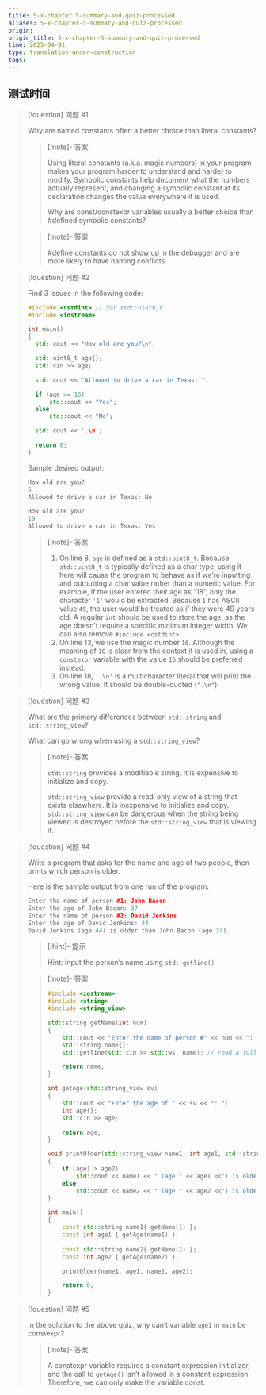 ```yaml
---
title: 5-x-chapter-5-summary-and-quiz-processed
aliases: 5-x-chapter-5-summary-and-quiz-processed
origin: 
origin_title: 5-x-chapter-5-summary-and-quiz-processed
time: 2025-04-01 
type: translation-under-construction
tags:
---
```

## 测试时间
> 

> [!question] 问题 #1
> 
> Why are named constants often a better choice than literal constants?
> 
> 
> > [!note]- 答案
> > 
> > Using literal constants (a.k.a. magic numbers) in your program makes your program harder to understand and harder to modify. Symbolic constants help document what the numbers actually represent, and changing a symbolic constant at its declaration changes the value everywhere it is used.
> > 
> > Why are const/constexpr variables usually a better choice than #defined symbolic constants?
> > 
> 
> > [!note]- 答案
> > 
> > #define constants do not show up in the debugger and are more likely to have naming conflicts.
> > 

> [!question] 问题 #2
> 
> Find 3 issues in the following code:
> 
> ```cpp
> #include <cstdint> // for std::uint8_t
> #include <iostream>
> 
> int main()
> {
>   std::cout << "How old are you?\n";
> 
>   std::uint8_t age{};
>   std::cin >> age;
> 
>   std::cout << "Allowed to drive a car in Texas: ";
> 
>   if (age >= 16)
>       std::cout << "Yes";
>   else
>       std::cout << "No";
> 
>   std::cout << '.\n';
> 
>   return 0;
> }
> ```
> 
> Sample desired output:
> 
> ```cpp
> How old are you?
> 6
> Allowed to drive a car in Texas: No
> 
> ```
> 
> ```cpp
> How old are you?
> 19
> Allowed to drive a car in Texas: Yes
> 
> ```
> 
> 
> > [!note]- 答案
> > 
> > 1. On line 8, `age` is defined as a `std::uint8_t`. Because `std::uint8_t` is typically defined as a char type, using it here will cause the program to behave as if we’re inputting and outputting a char value rather than a numeric value. For example, if the user entered their age as “18”, only the character `'1'` would be extracted. Because `1` has ASCII value `49`, the user would be treated as if they were 49 years old. A regular `int` should be used to store the age, as the age doesn’t require a specific minimum integer width. We can also remove `#include <cstdint>`.
> > 1. On line 13, we use the magic number `16`. Although the meaning of `16` is clear from the context it is used in, using a `constexpr` variable with the value `16` should be preferred instead.
> > 1. On line 18, `'.\n'` is a multicharacter literal that will print the wrong value. It should be double-quoted (`".\n"`).
> > 

> [!question] 问题 #3
> 
> What are the primary differences between `std::string` and `std::string_view`?
> 
> What can go wrong when using a `std::string_view`?
> 
> 
> > [!note]- 答案
> > 
> > `std::string` provides a modifiable string. It is expensive to initialize and copy.
> > 
> > `std::string_view` provide a read-only view of a string that exists elsewhere. It is inexpensive to initialize and copy. `std::string_view` can be dangerous when the string being viewed is destroyed before the `std::string_view` that is viewing it.
> > 

> [!question] 问题 #4
> 
> Write a program that asks for the name and age of two people, then prints which person is older.
> 
> Here is the sample output from one run of the program:
> 
> ```cpp
> Enter the name of person #1: John Bacon
> Enter the age of John Bacon: 37
> Enter the name of person #2: David Jenkins
> Enter the age of David Jenkins: 44
> David Jenkins (age 44) is older than John Bacon (age 37).
> 
> ```
> 
> 
> > [!hint]- 提示
> > 
> > Hint: Input the person’s name using `std::getline()`
> > 
> 
> > [!note]- 答案
> > 
> > ```cpp
> > #include <iostream>
> > #include <string>
> > #include <string_view>
> > 
> > std::string getName(int num)
> > {
> >     std::cout << "Enter the name of person #" << num << ": ";
> >     std::string name{};
> >     std::getline(std::cin >> std::ws, name); // read a full line of text into name
> > 
> >     return name;
> > }
> > 
> > int getAge(std::string_view sv)
> > {
> >     std::cout << "Enter the age of " << sv << ": ";
> >     int age{};
> >     std::cin >> age;
> > 
> >     return age;
> > }
> > 
> > void printOlder(std::string_view name1, int age1, std::string_view name2, int age2)
> > {
> >     if (age1 > age2)
> >         std::cout << name1 << " (age " << age1 <<") is older than " << name2 << " (age " << age2 <<").\n";
> >     else
> >         std::cout << name2 << " (age " << age2 <<") is older than " << name1 << " (age " << age1 <<").\n";
> > }
> > 
> > int main()
> > {
> >     const std::string name1{ getName(1) };
> >     const int age1 { getAge(name1) };
> >     
> >     const std::string name2{ getName(2) };
> >     const int age2 { getAge(name2) };
> > 
> >     printOlder(name1, age1, name2, age2);
> > 
> >     return 0;
> > }
> > ```
> > 

> [!question] 问题 #5
> 
> In the solution to the above quiz, why can’t variable `age1` in `main` be constexpr?
> 
> 
> > [!note]- 答案
> > 
> > A constexpr variable requires a constant expression initializer, and the call to `getAge()` isn’t allowed in a constant expression. Therefore, we can only make the variable const.
> > 
